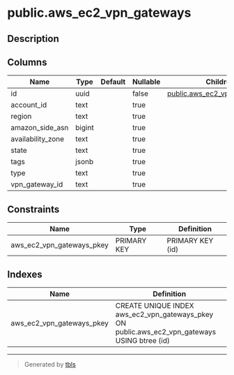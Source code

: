 # public.aws_ec2_vpn_gateways

## Description

## Columns

| Name | Type | Default | Nullable | Children | Parents | Comment |
| ---- | ---- | ------- | -------- | -------- | ------- | ------- |
| id | uuid |  | false | [public.aws_ec2_vpc_attachment](public.aws_ec2_vpc_attachment.md) |  |  |
| account_id | text |  | true |  |  |  |
| region | text |  | true |  |  |  |
| amazon_side_asn | bigint |  | true |  |  |  |
| availability_zone | text |  | true |  |  |  |
| state | text |  | true |  |  |  |
| tags | jsonb |  | true |  |  |  |
| type | text |  | true |  |  |  |
| vpn_gateway_id | text |  | true |  |  |  |

## Constraints

| Name | Type | Definition |
| ---- | ---- | ---------- |
| aws_ec2_vpn_gateways_pkey | PRIMARY KEY | PRIMARY KEY (id) |

## Indexes

| Name | Definition |
| ---- | ---------- |
| aws_ec2_vpn_gateways_pkey | CREATE UNIQUE INDEX aws_ec2_vpn_gateways_pkey ON public.aws_ec2_vpn_gateways USING btree (id) |

---

> Generated by [tbls](https://github.com/k1LoW/tbls)
